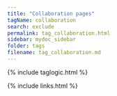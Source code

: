 ```yaml
---
title: "Collaboration pages"
tagName: collaboration
search: exclude
permalink: tag_collaboration.html
sidebar: mydoc_sidebar
folder: tags
filename: tag_collaboration.md
---
```


{% include taglogic.html %}

{% include links.html %}
